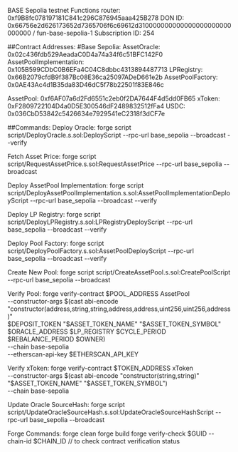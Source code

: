 BASE Sepolia testnet
Functions router: 0xf9B8fc078197181C841c296C876945aaa425B278
DON ID: 0x66756e2d626173652d7365706f6c69612d310000000000000000000000000000 / fun-base-sepolia-1
Subscription ID: 254

##Contract Addresses:
#Base Sepolia:
AssetOracle: 0x02c436fdb529AeadaC0D4a74a34f6c51BFC142F0
AssetPoolImplementation: 0x105B599CDbC0B6EFa4C04C8dbbc4313894487713
LPRegistry: 0x66B2079cfdB9f387Bc08E36ca25097ADeD661e2b
AssetPoolFactory: 0x0AE43Ac4d1B35da83D46dC5f78b22501f83E846c

AssetPool: 0xf6AF07a6d2Fd6551c2eb0f2DA7644F4d5dd0FB65
xToken: 0xF2809722104D4a0D5E300546dF2489832512fFa4
USDC: 0x036CbD53842c5426634e7929541eC2318f3dCF7e

##Commands:
Deploy Oracle:
forge script script/DeployOracle.s.sol:DeployScript --rpc-url base_sepolia --broadcast --verify

Fetch Asset Price:
forge script script/RequestAssetPrice.s.sol:RequestAssetPrice --rpc-url base_sepolia --broadcast

Deploy AssetPool Implementation:
forge script script/DeployAssetPoolImplementation.s.sol:AssetPoolImplementationDeployScript --rpc-url base_sepolia --broadcast --verify

Deploy LP Registry:
forge script script/DeployLPRegistry.s.sol:LPRegistryDeployScript --rpc-url base_sepolia --broadcast --verify

Deploy Pool Factory:
forge script script/DeployPoolFactory.s.sol:AssetPoolDeployScript --rpc-url base_sepolia --broadcast --verify

Create New Pool:
forge script script/CreateAssetPool.s.sol:CreatePoolScript --rpc-url base_sepolia --broadcast

Verify Pool:
forge verify-contract $POOL_ADDRESS AssetPool \
  --constructor-args $(cast abi-encode "constructor(address,string,string,address,address,uint256,uint256,address)" \
  $DEPOSIT_TOKEN "$ASSET_TOKEN_NAME" "$ASSET_TOKEN_SYMBOL" $ORACLE_ADDRESS $LP_REGISTRY $CYCLE_PERIOD $REBALANCE_PERIOD $OWNER) \
 --chain base-sepolia \
 --etherscan-api-key $ETHERSCAN_API_KEY

Verify xToken:
forge verify-contract $TOKEN_ADDRESS xToken \
  --constructor-args $(cast abi-encode "constructor(string,string)" "$ASSET_TOKEN_NAME" "$ASSET_TOKEN_SYMBOL") \
 --chain base-sepolia

Update Oracle SourceHash:
forge script script/UpdateOracleSourceHash.s.sol:UpdateOracleSourceHashScript --rpc-url base_sepolia --broadcast

Forge Commands:
forge clean
forge build
forge verify-check $GUID --chain-id $CHAIN_ID // to check contract verification status
